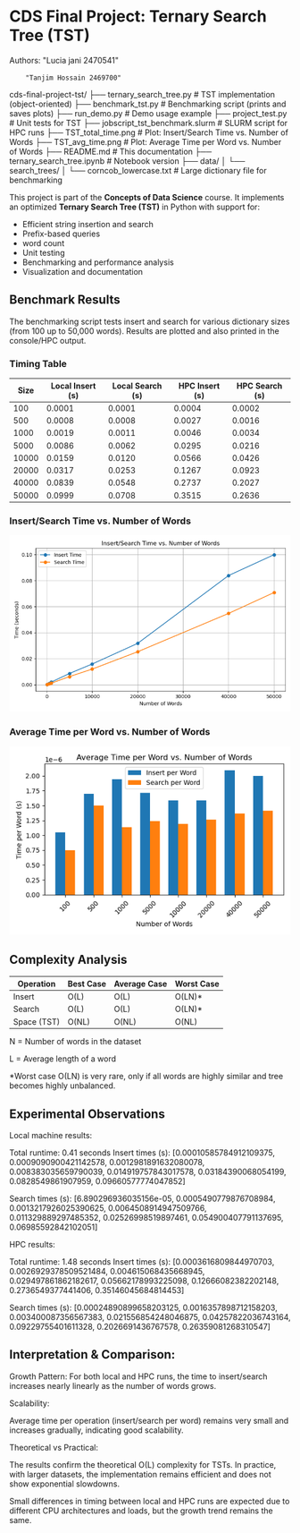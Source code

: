 # CDS Final Project: Ternary Search Tree (TST)
Authors: "Lucia jani 2470541"

        "Tanjim Hossain 2469700"


cds-final-project-tst/
├── ternary_search_tree.py            # TST implementation (object-oriented)
├── benchmark_tst.py                  # Benchmarking script (prints and saves plots)
├── run_demo.py                       # Demo usage example
├── project_test.py                   # Unit tests for TST
├── jobscript_tst_benchmark.slurm     # SLURM script for HPC runs
├── TST_total_time.png                # Plot: Insert/Search Time vs. Number of Words
├── TST_avg_time.png                  # Plot: Average Time per Word vs. Number of Words
├── README.md                         # This documentation
├── ternary_search_tree.ipynb         # Notebook version
├── data/
│   └── search_trees/
│       └── corncob_lowercase.txt     # Large dictionary file for benchmarking



This project is part of the **Concepts of Data Science** course. It implements an optimized **Ternary Search Tree (TST)** in Python with support for:

- Efficient string insertion and search
- Prefix-based queries
- word count
- Unit testing
- Benchmarking and performance analysis
- Visualization and documentation

## Benchmark Results
The benchmarking script tests insert and search for various dictionary sizes (from 100 up to 50,000 words).
Results are plotted and also printed in the console/HPC output.

### Timing Table

| Size   | Local Insert (s) | Local Search (s) | HPC Insert (s) | HPC Search (s) |
|--------|------------------|------------------|----------------|----------------|
| 100    | 0.0001           | 0.0001           | 0.0004         | 0.0002         |
| 500    | 0.0008           | 0.0008           | 0.0027         | 0.0016         |
| 1000   | 0.0019           | 0.0011           | 0.0046         | 0.0034         |
| 5000   | 0.0086           | 0.0062           | 0.0295         | 0.0216         |
| 10000  | 0.0159           | 0.0120           | 0.0566         | 0.0426         |
| 20000  | 0.0317           | 0.0253           | 0.1267         | 0.0923         |
| 40000  | 0.0839           | 0.0548           | 0.2737         | 0.2027         |
| 50000  | 0.0999           | 0.0708           | 0.3515         | 0.2636         |

### Insert/Search Time vs. Number of Words
![Insert/Search Time vs. Number of Words](TST_total_time.png)

### Average Time per Word vs. Number of Words
![Average Time per Word vs. Number of Words](TST_avg_time.png)

## Complexity Analysis

| Operation   | Best Case | Average Case | Worst Case |
| ----------- | --------- | ------------ | ---------- |
| Insert      | O(L)      | O(L)         | O(LN)\*    |
| Search      | O(L)      | O(L)         | O(LN)\*    |
| Space (TST) | O(NL)     | O(NL)        | O(NL)      |

N = Number of words in the dataset

L = Average length of a word

*Worst case O(LN) is very rare, only if all words are highly similar and tree becomes highly unbalanced.

## Experimental Observations

Local machine results:

Total runtime: 0.41 seconds
Insert times (s): [0.00010585784912109375, 0.0009090900421142578, 0.0012981891632080078, 0.008383035659790039, 0.014919757843017578, 0.03184390068054199, 0.0828549861907959, 0.09660577774047852]

Search times (s): [6.890296936035156e-05, 0.0005490779876708984, 0.0013217926025390625, 0.0064508914947509766, 0.011329889297485352, 0.02526998519897461, 0.054900407791137695, 0.06985592842102051]

HPC results:

Total runtime: 1.48 seconds
Insert times (s): [0.0003616809844970703, 0.0026929378509521484, 0.004615068435668945, 0.029497861862182617, 0.05662178993225098, 0.12666082382202148, 0.2736549377441406, 0.35146045684814453]

Search times (s): [0.00024890899658203125, 0.0016357898712158203, 0.003400087356567383, 0.021556854248046875, 0.04257822036743164, 0.09229755401611328, 0.2026691436767578, 0.26359081268310547]


## Interpretation & Comparison:

Growth Pattern: For both local and HPC runs, the time to insert/search increases nearly linearly as the number of words grows.

Scalability:

Average time per operation (insert/search per word) remains very small and increases gradually, indicating good scalability.

Theoretical vs Practical:

The results confirm the theoretical O(L) complexity for TSTs. In practice, with larger datasets, the implementation remains efficient and does not show exponential slowdowns.

Small differences in timing between local and HPC runs are expected due to different CPU architectures and loads, but the growth trend remains the same.